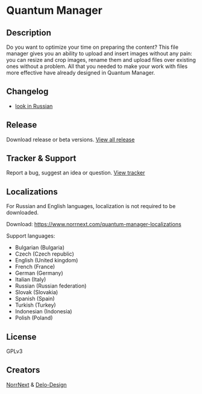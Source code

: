 # Quantum Manager

## Description
Do you want to optimize your time on preparing the content? This file manager gives you an ability to upload and insert images without any pain: you can resize and crop images, rename them and upload files over existing ones without a problem. All that you needed to make your work with files more effective have already designed in Quantum Manager.

## Changelog
- [look in Russian](https://github.com/Quantum-Manager/start/blob/master/ru.changelog.md)

## Release
Download release or beta versions.
[View all release](https://github.com/Quantum-Manager/start/releases)

## Tracker & Support
Report a bug, suggest an idea or question.
[View tracker](https://github.com/Quantum-Manager/tracker)

## Localizations
For Russian and English languages, localization is not required to be downloaded.

Download: https://www.norrnext.com/quantum-manager-localizations

Support languages:
- Bulgarian (Bulgaria)	
- Czech (Czech republic)	
- English (United kingdom)	
- French (France)
- German (Germany)
- Italian (Italy)
- Russian (Russian federation)	
- Slovak (Slovakia)	
- Spanish (Spain)	
- Turkish (Turkey)	
- Indonesian (Indonesia)	
- Polish (Poland)

## License
GPLv3

## Creators
[NorrNext](https://www.norrnext.com) & [Delo-Design](https://delo-design.ru)
